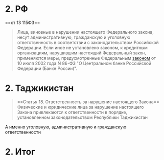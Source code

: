 # 2. РФ

==ст 13 115ФЗ==
> Лица, виновные в нарушении настоящего Федерального закона, несут административную, гражданскую и уголовную ответственность в соответствии с законодательством Российской Федерации. Если иное не установлено законом, к кредитным организациям, нарушившим настоящий Федеральный закон, применяются меры, предусмотренные Федеральным [законом](consultantplus://offline/ref=2C744D63B6A0A3AA38458D662FA719A16E5C20E4E55DDCCA9B2B81A3131E1E28B65012DBE130394CB128DFC514RCK9M) от 10 июля 2002 года N 86-ФЗ "О Центральном банке Российской Федерации (Банке России)".
# 2. Таджикистан
>
>==Статья 18. Ответственность за нарушение настоящего Закона==
> Физические и юридические лица за нарушение настоящего Закона привлекаются к ответственности в порядке, установленном законодательством Республики Таджикистан

А именно уголовную, административную и гражданскую ответственности
# 2. Итог
